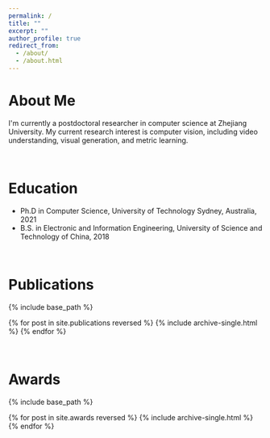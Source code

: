 ```yaml
---
permalink: /
title: ""
excerpt: ""
author_profile: true
redirect_from: 
  - /about/
  - /about.html
---
```

About Me
=======
  I'm currently a postdoctoral researcher in computer science at Zhejiang University. My current research interest is computer vision, including video understanding, visual generation, and metric learning.


<br />

Education
=======
* Ph.D in Computer Science, University of Technology Sydney, Australia, 2021
* B.S. in Electronic and Information Engineering, University of Science and Technology of China, 2018


<br />

Publications
=======
{% include base_path %}

{% for post in site.publications reversed %}
  {% include archive-single.html %}
{% endfor %}

<br />

Awards
=======
{% include base_path %}

{% for post in site.awards reversed %}
  {% include archive-single.html %}
{% endfor %}